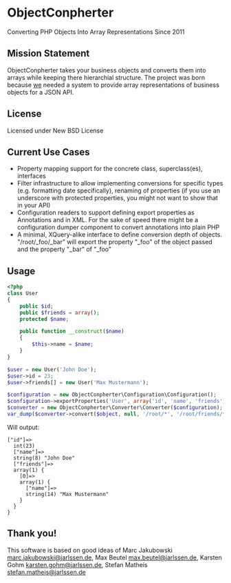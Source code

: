 ObjectConpherter
================
Converting PHP Objects Into Array Representations Since 2011


Mission Statement
-----------------

ObjectConpherter takes your business objects and converts them into arrays while
keeping there hierarchial structure. The project was born because [we](http://jarlssen.de)
needed a system to provide array representations of business objects for a JSON API.


License
-------

Licensed under New BSD License


Current Use Cases
-----------------

-   Property mapping support for the concrete class, superclass(es), interfaces
-   Filter infrastructure to allow implementing conversions for specific types
    (e.g. formatting date specifically), renaming of properties (if you use an
    underscore with protected properties, you might not want to show that in
    your API)
-   Configuration readers to support defining export properties as Annotations
    and in XML. For the sake of speed there might be a configuration dumper
    component to convert annotations into plain PHP
-   A minimal, XQuery-alike interface to define conversion depth of objects.
    "/root/_foo/_bar" will export the property "_foo" of the object passed and
    the property "_bar" of "_foo"


Usage
-----

```php
<?php
class User
{
    public $id;
    public $friends = array();
    protected $name;

    public function __construct($name)
    {
        $this->name = $name;
    }
}

$user = new User('John Doe');
$user->id = 23;
$user->friends[] = new User('Max Mustermann');

$configuration = new ObjectConpherter\Configuration\Configuration();
$configuration->exportProperties('User', array('id', 'name', 'friends'));
$converter = new ObjectConpherter\Converter\Converter($configuration);
var_dump($converter->convert($object, null, '/root/*', '/root/friends/*/name'));
```

Will output:

    ["id"]=>
      int(23)
      ["name"]=>
      string(8) "John Doe"
      ["friends"]=>
      array(1) {
        [0]=>
        array(1) {
          ["name"]=>
          string(14) "Max Mustermann"
        }
      }
    }


Thank you!
----------

This software is based on good ideas of Marc Jakubowski <marc.jakubowski@jarlssen.de>,
Max Beutel <max.beutel@jarlssen.de>, Karsten Gohm <karsten.gohm@jarlssen.de>, Stefan Matheis
<stefan.matheis@jarlssen.de>
